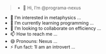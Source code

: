 > - 👋 Hi, I’m @programa-nexus
- 👀 I’m interested in metaphysics ...
- 🌱 I’m currently learning programming  ...
- 💞️ I’m looking to collaborate on efficiency ...
- 📫 How to reach me ...
- 😄 Pronouns: Nexus ...
- ⚡ Fun fact: 1I am an introvert ...

<!---
programa-nexus/programa-nexus is a ✨ special ✨ repository because its `README.md` (this file) appears on your GitHub profile.
You can click the Preview link to take a look at your changes.
--->
